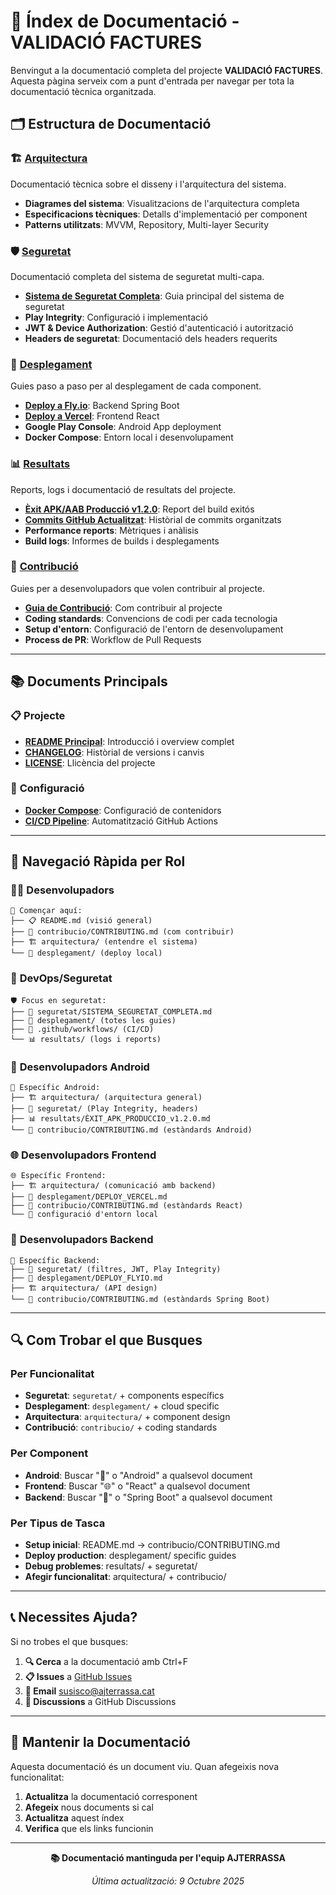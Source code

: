 # 📁 Índex de Documentació - VALIDACIÓ FACTURES

Benvingut a la documentació completa del projecte **VALIDACIÓ FACTURES**. Aquesta pàgina serveix com a punt d'entrada per navegar per tota la documentació tècnica organitzada.

## 🗂️ **Estructura de Documentació**

### 🏗️ **[Arquitectura](arquitectura/)**
Documentació tècnica sobre el disseny i l'arquitectura del sistema.

- **Diagrames del sistema**: Visualitzacions de l'arquitectura completa
- **Especificacions tècniques**: Detalls d'implementació per component
- **Patterns utilitzats**: MVVM, Repository, Multi-layer Security

### 🛡️ **[Seguretat](seguretat/)**
Documentació completa del sistema de seguretat multi-capa.

- **[Sistema de Seguretat Completa](seguretat/SISTEMA_SEGURETAT_COMPLETA.md)**: Guia principal del sistema de seguretat
- **Play Integrity**: Configuració i implementació
- **JWT & Device Authorization**: Gestió d'autenticació i autorització
- **Headers de seguretat**: Documentació dels headers requerits

### 🚀 **[Desplegament](desplegament/)**
Guies paso a paso per al desplegament de cada component.

- **[Deploy a Fly.io](desplegament/DEPLOY_FLYIO.md)**: Backend Spring Boot
- **[Deploy a Vercel](desplegament/DEPLOY_VERCEL.md)**: Frontend React
- **Google Play Console**: Android App deployment
- **Docker Compose**: Entorn local i desenvolupament

### 📊 **[Resultats](resultats/)**
Reports, logs i documentació de resultats del projecte.

- **[Èxit APK/AAB Producció v1.2.0](resultats/ÈXIT_APK_PRODUCCIO_v1.2.0.md)**: Report del build exitós
- **[Commits GitHub Actualitzat](resultats/COMMITS_GITHUB_ACTUALITZAT.md)**: Històrial de commits organitzats
- **Performance reports**: Mètriques i anàlisis
- **Build logs**: Informes de builds i desplegaments

### 🤝 **[Contribució](contribucio/)**
Guies per a desenvolupadors que volen contribuir al projecte.

- **[Guia de Contribució](contribucio/CONTRIBUTING.md)**: Com contribuir al projecte
- **Coding standards**: Convencions de codi per cada tecnologia
- **Setup d'entorn**: Configuració de l'entorn de desenvolupament
- **Process de PR**: Workflow de Pull Requests

---

## 📚 **Documents Principals**

### 📋 **Projecte**
- **[README Principal](../README.md)**: Introducció i overview complet
- **[CHANGELOG](../CHANGELOG.md)**: Històrial de versions i canvis
- **[LICENSE](../LICENSE)**: Llicència del projecte

### 🔧 **Configuració**
- **[Docker Compose](../docker-compose.yml)**: Configuració de contenidors
- **[CI/CD Pipeline](../.github/workflows/ci-cd.yml)**: Automatització GitHub Actions

---

## 🎯 **Navegació Ràpida per Rol**

### 👨‍💻 **Desenvolupadors**
```
📖 Començar aquí:
├── 📋 README.md (visió general)
├── 🤝 contribucio/CONTRIBUTING.md (com contribuir)
├── 🏗️ arquitectura/ (entendre el sistema)
└── 🚀 desplegament/ (deploy local)
```

### 🔐 **DevOps/Seguretat**
```
🛡️ Focus en seguretat:
├── 🔐 seguretat/SISTEMA_SEGURETAT_COMPLETA.md
├── 🚀 desplegament/ (totes les guies)
├── 🔧 .github/workflows/ (CI/CD)
└── 📊 resultats/ (logs i reports)
```

### 📱 **Desenvolupadors Android**
```
📱 Específic Android:
├── 🏗️ arquitectura/ (arquitectura general)
├── 🔐 seguretat/ (Play Integrity, headers)
├── 📊 resultats/ÈXIT_APK_PRODUCCIO_v1.2.0.md
└── 🤝 contribucio/CONTRIBUTING.md (estàndards Android)
```

### 🌐 **Desenvolupadors Frontend**
```
🌐 Específic Frontend:
├── 🏗️ arquitectura/ (comunicació amb backend)
├── 🚀 desplegament/DEPLOY_VERCEL.md
├── 🤝 contribucio/CONTRIBUTING.md (estàndards React)
└── 🔧 configuració d'entorn local
```

### 🔧 **Desenvolupadors Backend**
```
🔧 Específic Backend:
├── 🔐 seguretat/ (filtres, JWT, Play Integrity)
├── 🚀 desplegament/DEPLOY_FLYIO.md
├── 🏗️ arquitectura/ (API design)
└── 🤝 contribucio/CONTRIBUTING.md (estàndards Spring Boot)
```

---

## 🔍 **Com Trobar el que Busques**

### **Per Funcionalitat**
- **Seguretat**: `seguretat/` + components específics
- **Desplegament**: `desplegament/` + cloud specific
- **Arquitectura**: `arquitectura/` + component design
- **Contribució**: `contribucio/` + coding standards

### **Per Component**
- **Android**: Buscar "📱" o "Android" a qualsevol document
- **Frontend**: Buscar "🌐" o "React" a qualsevol document  
- **Backend**: Buscar "🔧" o "Spring Boot" a qualsevol document

### **Per Tipus de Tasca**
- **Setup inicial**: README.md → contribucio/CONTRIBUTING.md
- **Deploy production**: desplegament/ specific guides
- **Debug problemes**: resultats/ + seguretat/
- **Afegir funcionalitat**: arquitectura/ + contribucio/

---

## 📞 **Necessites Ajuda?**

Si no trobes el que busques:

1. **🔍 Cerca** a la documentació amb Ctrl+F
2. **📋 Issues** a [GitHub Issues](https://github.com/Susisco/VALIDACIO-FACTURES/issues)
3. **📧 Email** susisco@ajterrassa.cat
4. **💬 Discussions** a GitHub Discussions

---

## 🔄 **Mantenir la Documentació**

Aquesta documentació és un document viu. Quan afegeixis nova funcionalitat:

1. **Actualitza** la documentació corresponent
2. **Afegeix** nous documents si cal
3. **Actualitza** aquest índex
4. **Verifica** que els links funcionin

---

<div align="center">

**📚 Documentació mantinguda per l'equip AJTERRASSA**

*Última actualització: 9 Octubre 2025*

</div>